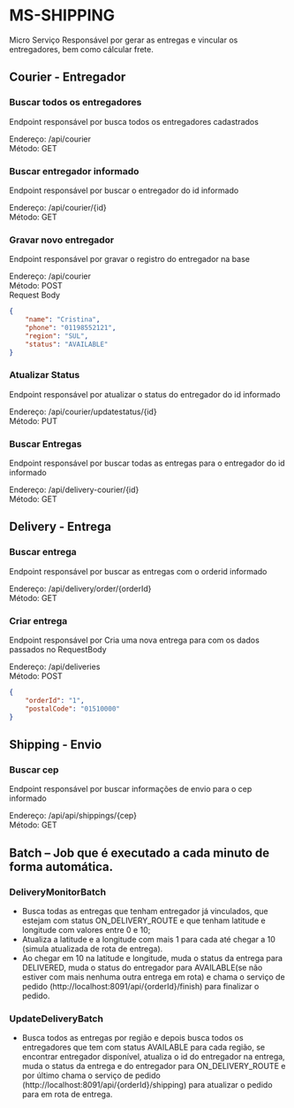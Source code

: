 # MS-SHIPPING

<p>Micro Serviço Responsável por gerar as entregas e vincular os entregadores, bem como cálcular frete.</p>

## Courier - Entregador

### Buscar todos os entregadores
<p>Endpoint responsável por busca todos os entregadores cadastrados</p>

Endereço: /api/courier <br>
Método: GET <br>

### Buscar entregador informado
<p>Endpoint responsável por buscar o entregador do id informado</p>

Endereço: /api/courier/{id} <br>
Método: GET <br>

### Gravar novo entregador 
<p>Endpoint responsável por gravar o registro do entregador na base</p>

Endereço: /api/courier <br>
Método: POST <br>
Request Body<br>
```json
{
    "name": "Cristina",
    "phone": "01198552121",
    "region": "SUL",
    "status": "AVAILABLE" 
}
```
### Atualizar Status
<p>Endpoint responsável por atualizar o status do entregador do id informado</p>

Endereço: /api/courier/updatestatus/{id} <br>
Método: PUT <br>

### Buscar Entregas
<p>Endpoint responsável por buscar todas as entregas para o entregador do id informado</p>

Endereço: /api/delivery-courier/{id} <br>
Método: GET <br>


## Delivery - Entrega

### Buscar entrega
<p>Endpoint responsável por buscar as entregas com o orderid informado</p>

Endereço: /api/delivery/order/{orderId} <br>
Método: GET <br>

### Criar entrega
<p>Endpoint responsável por Cria uma nova entrega para com os dados passados no RequestBody</p>

Endereço: /api/deliveries <br>
Método: POST <br>
```json
{
    "orderId": "1",
    "postalCode": "01510000"
}
```

## Shipping - Envio

### Buscar cep
<p>Endpoint responsável por buscar informações de envio para o cep informado</p>

Endereço: /api/api/shippings/{cep} <br>
Método: GET <br>


## Batch – Job que é executado a cada minuto de forma automática.

### DeliveryMonitorBatch

- Busca todas as entregas que tenham entregador já vinculados, que estejam com status ON_DELIVERY_ROUTE e que tenham latitude e longitude com valores entre 0 e 10;
- Atualiza a latitude e a longitude com mais 1 para cada até chegar a 10 (simula atualizada de rota de entrega).
- Ao chegar em 10 na latitude e longitude, muda o status da entrega para DELIVERED, muda o status do entregador para AVAILABLE(se não estiver com mais nenhuma outra entrega em rota) e chama o serviço de pedido (http://localhost:8091/api/{orderId}/finish) para finalizar o pedido.

### UpdateDeliveryBatch
- Busca todos as entregas por região e depois busca todos os entregadores que tem com status AVAILABLE para cada região, se encontrar entregador disponível, atualiza o id do entregador na entrega, muda o status da entrega e do entregador para ON_DELIVERY_ROUTE e por último chama o serviço de pedido  (http://localhost:8091/api/{orderId}/shipping) para atualizar o pedido para em rota de entrega. 

